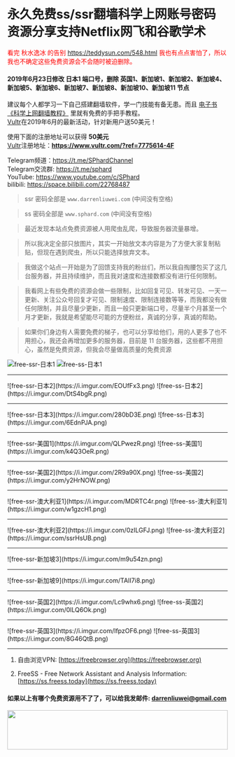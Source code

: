 # 永久免费ss/ssr翻墙科学上网账号密码资源分享支持Netflix网飞和谷歌学术
<font color="red">看完 秋水逸冰 的告别 <a href="https://teddysun.com/548.html">https://teddysun.com/548.html</a> 我也有点点害怕了，所以我也不确定这些免费资源会不会随时被迫删除。</font>

#### 2019年6月23日修改 日本1 端口号，删除 英国1、新加坡1、新加坡2、新加坡4、新加坡5、新加坡6、新加坡7、新加坡8、新加坡10、新加坡11 节点
建议每个人都学习一下自己搭建翻墙软件，学一门技能有备无患。而且 [电子书《科学上网翻墙教程》](https://darrenliuwei.com/ebooks/gfw) 里就有免费的手把手教程。<br>
[Vultr](https://www.vultr.com/?ref=7775614-4F)在2019年6月的最新活动，针对新用户送50美元！

使用下面的注册地址可以获得 **50美元**<br>
[Vultr](https://www.vultr.com/?ref=7775614-4F)注册地址：**https://www.vultr.com/?ref=7775614-4F**

Telegram频道：https://t.me/SPhardChannel<br>
Telegram交流群: https://t.me/sphard<br>
YouTube: https://www.youtube.com/c/SPhard<br>
bilibili: https://space.bilibili.com/22768487<br>
>ssr 密码全部是 `www.darrenliuwei.com` (中间没有空格)

>ss 密码全部是 `www.sphard.com` (中间没有空格)

>最近发现本站点免费资源被人用爬虫乱爬，导致服务器流量暴增。

>所以我决定全部只放图片，其实一开始放文本内容是为了方便大家复制粘贴，但现在遇到爬虫，所以只能选择放弃文本。

>我做这个站点一开始是为了回馈支持我的粉丝们，所以我自掏腰包买了这几台服务器，并且持续维护，而且我对速度和连接数都没有进行任何限制。

>我看网上有些免费的资源会做一些限制，比如回复可见、转发可见、一天一更新、关注公众号回复才可见、限制速度、限制连接数等等，而我都没有做任何限制，并且尽量少更新，而且一般只更新端口号，尽量半个月甚至一个月才更新，我就是希望能尽可能的方便粉丝，真诚的分享，真诚的帮助。

>如果你们身边有人需要免费的梯子，也可以分享给他们，用的人更多了也不用担心，我还会再增加更多的服务器，目前是 11 台服务器，这些都不用担心，虽然是免费资源，但我会尽量做高质量的免费资源


![free-ssr-日本1](https://i.imgur.com/3mIusZg.png)
![free-ss-日本1](https://i.imgur.com/NzqcQRe.png)
<hr>
![free-ssr-日本2](https://i.imgur.com/EOUfFx3.png)
![free-ss-日本2](https://i.imgur.com/DtS4bgR.png)
<hr>
![free-ssr-日本3](https://i.imgur.com/280bD3E.png)
![free-ss-日本3](https://i.imgur.com/6EdnPJA.png)
<hr>
![free-ssr-美国1](https://i.imgur.com/QLPwezR.png)
![free-ss-美国1](https://i.imgur.com/k4Q3OeR.png)
<hr>
![free-ssr-美国2](https://i.imgur.com/2R9a90X.png)
![free-ss-美国2](https://i.imgur.com/y2HrNOW.png)
<hr>
![free-ssr-澳大利亚1](https://i.imgur.com/MDRTC4r.png)
![free-ss-澳大利亚1](https://i.imgur.com/w1gzcH1.png)
<hr>
![free-ssr-澳大利亚2](https://i.imgur.com/0zILGFJ.png)
![free-ss-澳大利亚2](https://i.imgur.com/ssrHsUB.png)
<hr>
![free-ssr-新加坡3](https://i.imgur.com/m9u54zn.png)
<hr>
![free-ssr-新加坡9](https://i.imgur.com/TAII7i8.png)
<hr>
![free-ssr-英国2](https://i.imgur.com/Lc9whx6.png)
![free-ss-英国2](https://i.imgur.com/0lLQ6Ok.png)
<hr>
![free-ssr-英国3](https://i.imgur.com/lfpzOF6.png)
![free-ss-英国3](https://i.imgur.com/8G46QtB.png)
<hr>

1. 自由浏览VPN: [https://freebrowser.org](https://freebrowser.org)

2. FreeSS - Free Network Assistant and Analysis Information: [https://ss.freess.today](https://ss.freess.today)

#### 如果以上有哪个免费资源用不了了，可以给我发邮件: darrenliuwei@gmail.com

<a href="https://www.vultr.com/?ref=7775614-4F"><img src="https://www.vultr.com/media/banner_1.png" width="100%" height="90"></a>